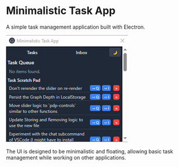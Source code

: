 # Minimalistic Task App

A simple task management application built with Electron.

![Example Screenshot of Minimalistic Task App](screenshot.png)

The UI is designed to be minimalistic and floating, allowing basic task management while working on other applications.
